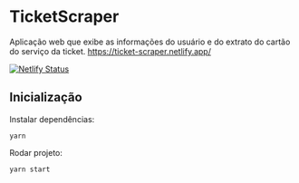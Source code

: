 # TicketScraper

Aplicação web que exibe as informações do usuário e do extrato do cartão do serviço da ticket. https://ticket-scraper.netlify.app/

[![Netlify Status](https://api.netlify.com/api/v1/badges/64f7ca12-af79-4e3f-ae87-e321b41c578d/deploy-status)](https://ticket-scraper.netlify.app/)

## Inicialização

Instalar dependências:
```
yarn
```
Rodar projeto:
```
yarn start
```
